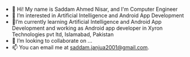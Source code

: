 - 👋  Hi! My name is Saddam Ahmed Nisar, and I'm Computer Engineer
- 👀 I’m interested in Artificial Intelligence and Android App Development
- 🌱I’m currently learning Artificial Intelligence and Android App Development and  working as Android app developer in Xyron Technologies pvt ltd, Islamabad, Pakistan
- 💞️ I’m looking to collaborate on ...
- 📫 You can email me at saddam.janjua2001@gmail.com.


<!---
saddamahmednisar/saddamahmednisar is a ✨ special ✨ repository because its `README.md` (this file) appears on your GitHub profile.
You can click the Preview link to take a look at your changes.
--->

